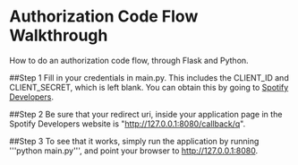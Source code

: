 Authorization Code Flow Walkthrough
=======

How to do an authorization code flow, through Flask and Python.

##Step 1
Fill in your credentials in main.py. This includes the CLIENT_ID and CLIENT_SECRET, which is left blank. You can obtain this by going to [Spotify Developers](https://developer.spotify.com/my-applications/#!/).


##Step 2
Be sure that your redirect uri, inside your application page in the Spotify Developers website is "http://127.0.0.1:8080/callback/q".


##Step 3
To see that it works, simply run the application by running '''python main.py''', and point your browser to http://127.0.0.1:8080.

